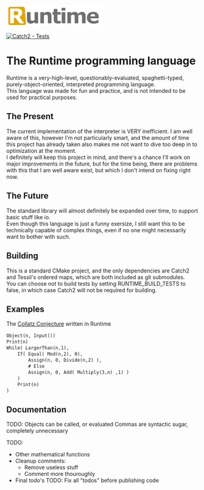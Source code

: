 <picture>
  <img alt="The Runtime programming language"
       src="Runtime logo.svg"
       width="50%">
</picture>
<br>

[![Catch2 - Tests](https://github.com/Wisdurm/Runtime/actions/workflows/tests.yml/badge.svg)](https://github.com/Wisdurm/Runtime/actions/workflows/tests.yml)

# The Runtime programming language  

Runtime is a very-high-level, questionably-evaluated, spaghetti-typed, purely-object-oriented, interpreted programming language.  
This language was made for fun and practice, and is not intended to be used for practical purposes.

## The Present

The current implementation of the interpreter is VERY inefficient. I am well aware of this, however I'm not particularly smart, and the amount
of time this project has already taken also makes me not want to dive too deep in to optimization at the moment.  
I definitely will keep this project in mind, and there's a chance I'll work on major improvements in the future, but for the time being,
there are problems with this that I am well aware exist, but which I don't intend on fixing right now.

## The Future

The standard library will almost definitely be expanded over time, to support basic stuff like io.  
Even though this language is just a funny exersize, I still want this to be technically capable of complex things,
even if no one might necessarily want to bother with such.

## Building

This is a standard CMake project, and the only dependencies are Catch2 and Tessil's ordered maps,
which are both included as git submodules.  
You can choose not to build tests by setting RUNTIME_BUILD_TESTS to false, in which case Catch2 will not
be required for building.

## Examples

The [Collatz Conjecture](https://en.wikipedia.org/wiki/Collatz_conjecture) written in Runtime
```
Object(n, Input())
Print(n)
While( LargerThan(n,1),
	If( Equal( Mod(n,2), 0),
		Assign(n, 0, Divide(n,2) ),
		# Else
		Assign(n, 0, Add( Multiply(3,n) ,1) )
	)
	Print(n)
)
```
## Documentation

TODO:
Objects can be called, or evaluated
Commas are syntactic sugar, completely unnecessary

TODO:
* Other mathematical functions
* Cleanup comments:
  * Remove useless stuff
  * Comment more thouroughly
* Final todo's
TODO: Fix all "todos" before publishing code